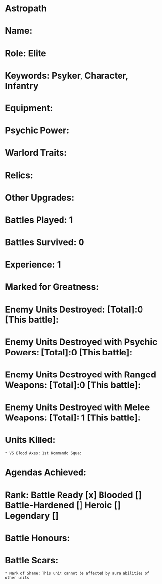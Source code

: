 # Astropath

# Name: 
# Role: Elite
# Keywords: Psyker, Character, Infantry
# Equipment:
# Psychic Power:
# Warlord Traits:
# Relics:
# Other Upgrades:

# Battles Played: 1
# Battles Survived: 0
# Experience: 1
# Marked for Greatness:
# Enemy Units Destroyed: [Total]:0  [This battle]:
# Enemy Units Destroyed with Psychic Powers: [Total]:0  [This battle]:
# Enemy Units Destroyed with Ranged Weapons: [Total]:0  [This battle]:
# Enemy Units Destroyed with Melee Weapons: [Total]: 1 [This battle]:
# Units Killed: 
    * VS Blood Axes: 1st Kommando Squad
# Agendas Achieved:

# Rank: Battle Ready [x] Blooded [] Battle-Hardened [] Heroic [] Legendary []

# Battle Honours: 
# Battle Scars: 
    * Mark of Shame: This unit cannot be affected by aura abilities of other units
